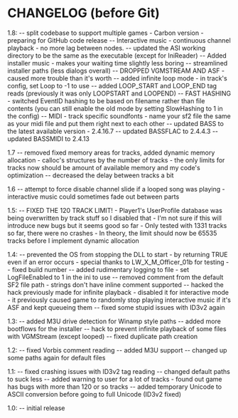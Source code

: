 # CHANGELOG (before Git)

1.8:
-- split codebase to support multiple games
    - Carbon version
    - preparing for GitHub code release
-- Interactive music - continuous channel playback - no more lag between nodes.
-- updated the ASI working directory to be the same as the executable (except for IniReader)
-- Added installer music - makes your waiting time slightly less boring
-- streamlined installer paths (less dialogs overall)
-- DROPPED VGMSTREAM AND ASF - caused more trouble than it's worth
-- added infinite loop mode
	- in track's config, set Loop to -1 to use
-- added LOOP_START and LOOP_END tag reads (previously it was only LOOPSTART and LOOPEND)
-- FAST HASHING - switched EventID hashing to be based on filename rather than file contents (you can still enable the old mode by setting SlowHashing to 1 in the config)
-- MIDI - track specific soundfonts - name your sf2 file the same as your midi file and put them right next to each other
-- updated BASS to the latest available version - 2.4.16.7
-- updated BASSFLAC to 2.4.4.3
-- updated BASSMIDI to 2.4.13

1.7
-- removed fixed memory areas for tracks, added dynamic memory allocation
	- calloc's structures by the number of tracks
	- the only limits for tracks now should be amount of available memory and my code's optimization
-- decreased the delay between tracks a bit
	
1.6
-- attempt to force disable channel slide if a looped song was playing
	- interactive music could sometimes fade out between parts

1.5:
-- FIXED THE 120 TRACK LIMIT!
	- Player1's UserProfile database was being overwritten by track stuff so I disabled that
	- I'm not sure if this will introduce new bugs but it seems good so far
	- Only tested with 1331 tracks so far, there were no crashes
	- In theory, the limit should now be 65535 tracks before I implement dynamic allocation

1.4: 
-- prevented the OS from stopping the DLL to start
	- by returning TRUE even if an error occurs
	- special thanks to LW_X_M_Officer_01b for testing
-- fixed build number
-- added rudimentary logging to file
	 - set LogFileEnabled to 1 in the ini to use
-- removed comment from the default SF2 file path
	- strings don't have inline comment supported
-- hacked the hack previously made for infinite playback
	- disabled it for interactive mode
	- it previously caused game to randomly stop playing interactive music if it's ASF and kept queueing them
-- fixed some stupid issues with ID3v2 again

1.3:
-- added M3U drive detection for Winamp style paths
-- added more bootflows for the installer
-- hack to prevent infinite playback of some files with VGMStream (except looped)
-- fixed duplicate path creation

1.2:
-- fixed Vorbis comment reading
-- added M3U support
-- changed up some paths again for default files

1.1:
-- fixed crashing issues with ID3v2 tag reading
-- changed default paths to suck less
-- added warning to user for a lot of tracks
	- found out game has bugs with more than 120 or so tracks
-- added temporary Unicode to ASCII conversion before going to full Unicode (ID3v2 fixed)
	
1.0:
-- initial release
